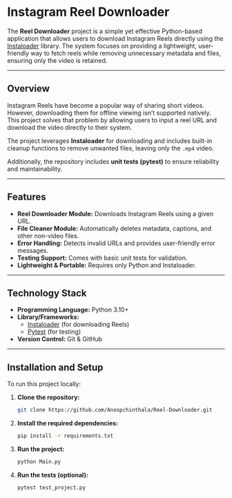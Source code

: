 # Instagram Reel Downloader

The **Reel Downloader** project is a simple yet effective Python-based application that allows users to download Instagram Reels directly using the [Instaloader](https://github.com/instaloader/instaloader) library. The system focuses on providing a lightweight, user-friendly way to fetch reels while removing unnecessary metadata and files, ensuring only the video is retained.

---

## Overview
Instagram Reels have become a popular way of sharing short videos. However, downloading them for offline viewing isn’t supported natively. This project solves that problem by allowing users to input a reel URL and download the video directly to their system.  

The project leverages **Instaloader** for downloading and includes built-in cleanup functions to remove unwanted files, leaving only the `.mp4` video.  

Additionally, the repository includes **unit tests (pytest)** to ensure reliability and maintainability.

---

## Features
- **Reel Downloader Module:** Downloads Instagram Reels using a given URL.
- **File Cleaner Module:** Automatically deletes metadata, captions, and other non-video files.
- **Error Handling:** Detects invalid URLs and provides user-friendly error messages.
- **Testing Support:** Comes with basic unit tests for validation.
- **Lightweight & Portable:** Requires only Python and Instaloader.

---

## Technology Stack
- **Programming Language:** Python 3.10+
- **Library/Frameworks:** 
  - [Instaloader](https://github.com/instaloader/instaloader) (for downloading Reels)
  - [Pytest](https://docs.pytest.org/) (for testing)
- **Version Control:** Git & GitHub

---

## Installation and Setup

To run this project locally:

1. **Clone the repository:**
   ```bash
   git clone https://github.com/Anoopchinthala/Reel-Downloader.git

2. **Install the required dependencies:**
    ```bash
    pip install -r requirements.txt

3. **Run the project:**
    ```bash
    python Main.py

4. **Run the tests (optional):**
    ```bash
    pytest test_project.py
